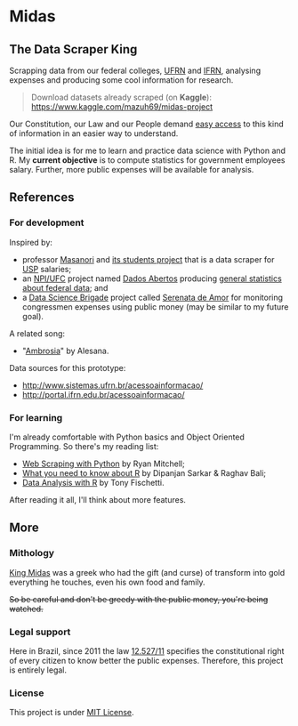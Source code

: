# Midas
## The Data Scraper King

Scrapping data from our federal colleges, [UFRN](http://ufrn.br/) and [IFRN](http://portal.ifrn.edu.br/), analysing expenses and producing some cool information for research.

> Download datasets already scraped (on **Kaggle**): https://www.kaggle.com/mazuh69/midas-project

Our Constitution, our Law and our People demand [easy access](http://portal.ifrn.edu.br/acessoainformacao/sobre-a-lei-de-acesso-a-informacao-1/apresentacao-da-lei-de-acesso-lai/at_download/file) to this kind of information in an easier way to understand.

The initial idea is for me to learn and practice data science with Python and R. My **current objective** is to compute statistics for government employees salary. Further, more public expenses will be available for analysis.

## References

### For development

Inspired by:
- professor [Masanori](https://github.com/fmasanori) and [its students project](https://gist.github.com/fmasanori/6ae7d880da86b61b5f2736da0f341376) that is a data scraper for [USP](http://www5.usp.br/) salaries;
- an [NPI/UFC](https://github.com/npi-ufc-qxd) project named [Dados Abertos](https://github.com/npi-ufc-qxd/dados-abertos) producing [general statistics about federal data](https://crislanio.wordpress.com/2017/06/02/analise-dos-dados-abertos-do-governo-federal/); and
- a [Data Science Brigade](https://github.com/datasciencebr) project called [Serenata de Amor](https://github.com/datasciencebr/serenata-de-amor) for monitoring congressmen expenses using public money (may be similar to my future goal).

A related song:
- "[Ambrosia](https://play.google.com/music/preview/T3glibqusns5cmhzcr6crcnwz34)" by Alesana.

Data sources for this prototype:
- http://www.sistemas.ufrn.br/acessoainformacao/
- http://portal.ifrn.edu.br/acessoainformacao/

### For learning

I'm already comfortable with Python basics and Object Oriented Programming. So there's my reading list:
- [Web Scraping with Python](http://shop.oreilly.com/product/0636920034391.do) by Ryan Mitchell;
- [What you need to know about R](https://www.packtpub.com/packt/free-ebook/what-you-need-know-about-r) by Dipanjan Sarkar & Raghav Bali;
- [Data Analysis with R](https://www.packtpub.com/big-data-and-business-intelligence/data-analysis-r) by Tony Fischetti.

After reading it all, I'll think about more features.

## More

### Mithology

[King Midas](https://en.wikipedia.org/wiki/Midas) was a greek who had the gift (and curse) of transform into gold everything he touches, even his own food and family.

~~So be careful and don't be greedy with the public money, you're being watched.~~

### Legal support

Here in Brazil, since 2011 the law [12.527/11](http://www.planalto.gov.br/ccivil_03/_ato2011-2014/2011/lei/l12527.htm) specifies the constitutional right of every citizen to know better the public expenses. Therefore, this project is entirely legal.

### License

This project is under [MIT License](./LICENSE).
